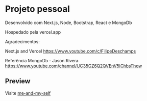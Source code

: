 # Projeto pessoal
Desenvolvido com Next.js, Node, Bootstrap, React e MongoDb

Hospedado pela vercel.app

Agradecimentos:

Next.js and Vercel
https://www.youtube.com/c/FilipeDeschamps

Referência MongoDb - Jason Rivera
https://www.youtube.com/channel/UC35GZ6Q2QVEnV5IChbsThow

## Preview

Visite [me-and-my-self](https://me-and-my-self-n0e86hvhd-iraeborn.vercel.app/)
